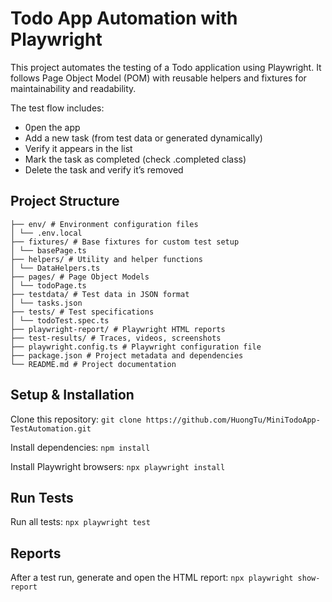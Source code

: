 # Todo App Automation with Playwright
This project automates the testing of a Todo application using Playwright.
It follows Page Object Model (POM) with reusable helpers and fixtures for maintainability and readability.

The test flow includes:
- 0pen the app
- Add a new task (from test data or generated dynamically)
- Verify it appears in the list
- Mark the task as completed (check .completed class)
- Delete the task and verify it’s removed

## Project Structure

```MiniTodoApp-TestAutomation/
├── env/ # Environment configuration files
│ └── .env.local
├── fixtures/ # Base fixtures for custom test setup
│ └── basePage.ts
├── helpers/ # Utility and helper functions
│ └── DataHelpers.ts
├── pages/ # Page Object Models
│ └── todoPage.ts
├── testdata/ # Test data in JSON format
│ └── tasks.json
├── tests/ # Test specifications
│ └── todoTest.spec.ts
├── playwright-report/ # Playwright HTML reports
├── test-results/ # Traces, videos, screenshots
├── playwright.config.ts # Playwright configuration file
├── package.json # Project metadata and dependencies
└── README.md # Project documentation
```

## Setup & Installation
Clone this repository: 
```git clone https://github.com/HuongTu/MiniTodoApp-TestAutomation.git ```

Install dependencies: 
```npm install```

Install Playwright browsers: 
```npx playwright install```

## Run Tests
Run all tests: 
```npx playwright test```

## Reports
After a test run, generate and open the HTML report:
```npx playwright show-report```